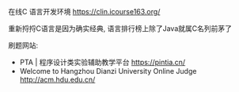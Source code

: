 在线C 语言开发环境
https://clin.icourse163.org/

重新捋捋C语言是因为确实经典, 语言排行榜上除了Java就属C名列前茅了

刷题网站:
* PTA | 程序设计类实验辅助教学平台
https://pintia.cn/
* Welcome to Hangzhou Dianzi University Online Judge
http://acm.hdu.edu.cn/
